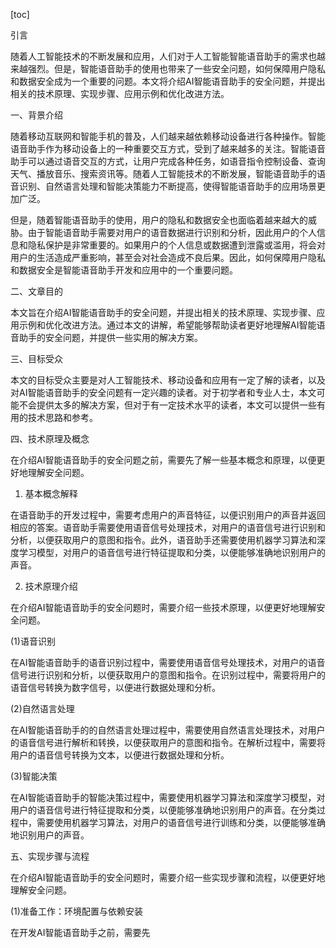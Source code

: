 
[toc]                    
                
                
引言

随着人工智能技术的不断发展和应用，人们对于人工智能智能语音助手的需求也越来越强烈。但是，智能语音助手的使用也带来了一些安全问题，如何保障用户隐私和数据安全成为一个重要的问题。本文将介绍AI智能语音助手的安全问题，并提出相关的技术原理、实现步骤、应用示例和优化改进方法。

一、背景介绍

随着移动互联网和智能手机的普及，人们越来越依赖移动设备进行各种操作。智能语音助手作为移动设备上的一种重要交互方式，受到了越来越多的关注。智能语音助手可以通过语音交互的方式，让用户完成各种任务，如语音指令控制设备、查询天气、播放音乐、搜索资讯等。随着人工智能技术的不断发展，智能语音助手的语音识别、自然语言处理和智能决策能力不断提高，使得智能语音助手的应用场景更加广泛。

但是，随着智能语音助手的使用，用户的隐私和数据安全也面临着越来越大的威胁。由于智能语音助手需要对用户的语音数据进行识别和分析，因此用户的个人信息和隐私保护是非常重要的。如果用户的个人信息或数据遭到泄露或滥用，将会对用户的生活造成严重影响，甚至会对社会造成不良后果。因此，如何保障用户隐私和数据安全是智能语音助手开发和应用中的一个重要问题。

二、文章目的

本文旨在介绍AI智能语音助手的安全问题，并提出相关的技术原理、实现步骤、应用示例和优化改进方法。通过本文的讲解，希望能够帮助读者更好地理解AI智能语音助手的安全问题，并提供一些实用的解决方案。

三、目标受众

本文的目标受众主要是对人工智能技术、移动设备和应用有一定了解的读者，以及对AI智能语音助手的安全问题有一定兴趣的读者。对于初学者和专业人士，本文可能不会提供太多的解决方案，但对于有一定技术水平的读者，本文可以提供一些有用的技术思路和参考。

四、技术原理及概念

在介绍AI智能语音助手的安全问题之前，需要先了解一些基本概念和原理，以便更好地理解安全问题。

1. 基本概念解释

在语音助手的开发过程中，需要考虑用户的声音特征，以便识别用户的声音并返回相应的答案。语音助手需要使用语音信号处理技术，对用户的语音信号进行识别和分析，以便获取用户的意图和指令。此外，语音助手还需要使用机器学习算法和深度学习模型，对用户的语音信号进行特征提取和分类，以便能够准确地识别用户的声音。

2. 技术原理介绍

在介绍AI智能语音助手的安全问题时，需要介绍一些技术原理，以便更好地理解安全问题。

(1)语音识别

在AI智能语音助手的语音识别过程中，需要使用语音信号处理技术，对用户的语音信号进行识别和分析，以便获取用户的意图和指令。在识别过程中，需要将用户的语音信号转换为数字信号，以便进行数据处理和分析。

(2)自然语言处理

在AI智能语音助手的的自然语言处理过程中，需要使用自然语言处理技术，对用户的语音信号进行解析和转换，以便获取用户的意图和指令。在解析过程中，需要将用户的语音信号转换为文本，以便进行数据处理和分析。

(3)智能决策

在AI智能语音助手的智能决策过程中，需要使用机器学习算法和深度学习模型，对用户的语音信号进行特征提取和分类，以便能够准确地识别用户的声音。在分类过程中，需要使用机器学习算法，对用户的语音信号进行训练和分类，以便能够准确地识别用户的声音。

五、实现步骤与流程

在介绍AI智能语音助手的安全问题时，需要介绍一些实现步骤和流程，以便更好地理解安全问题。

(1)准备工作：环境配置与依赖安装

在开发AI智能语音助手之前，需要先


